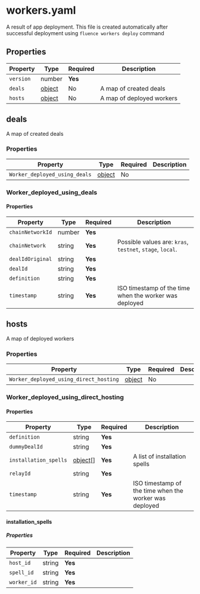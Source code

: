# workers.yaml

A result of app deployment. This file is created automatically after successful deployment using `fluence workers deploy` command

## Properties

| Property  | Type             | Required | Description               |
|-----------|------------------|----------|---------------------------|
| `version` | number           | **Yes**  |                           |
| `deals`   | [object](#deals) | No       | A map of created deals    |
| `hosts`   | [object](#hosts) | No       | A map of deployed workers |

## deals

A map of created deals

### Properties

| Property                      | Type                                   | Required | Description |
|-------------------------------|----------------------------------------|----------|-------------|
| `Worker_deployed_using_deals` | [object](#worker_deployed_using_deals) | No       |             |

### Worker_deployed_using_deals

#### Properties

| Property         | Type   | Required | Description                                               |
|------------------|--------|----------|-----------------------------------------------------------|
| `chainNetworkId` | number | **Yes**  |                                                           |
| `chainNetwork`   | string | **Yes**  | Possible values are: `kras`, `testnet`, `stage`, `local`. |
| `dealIdOriginal` | string | **Yes**  |                                                           |
| `dealId`         | string | **Yes**  |                                                           |
| `definition`     | string | **Yes**  |                                                           |
| `timestamp`      | string | **Yes**  | ISO timestamp of the time when the worker was deployed    |

## hosts

A map of deployed workers

### Properties

| Property                               | Type                                            | Required | Description |
|----------------------------------------|-------------------------------------------------|----------|-------------|
| `Worker_deployed_using_direct_hosting` | [object](#worker_deployed_using_direct_hosting) | No       |             |

### Worker_deployed_using_direct_hosting

#### Properties

| Property              | Type                             | Required | Description                                            |
|-----------------------|----------------------------------|----------|--------------------------------------------------------|
| `definition`          | string                           | **Yes**  |                                                        |
| `dummyDealId`         | string                           | **Yes**  |                                                        |
| `installation_spells` | [object](#installation_spells)[] | **Yes**  | A list of installation spells                          |
| `relayId`             | string                           | **Yes**  |                                                        |
| `timestamp`           | string                           | **Yes**  | ISO timestamp of the time when the worker was deployed |

#### installation_spells

##### Properties

| Property    | Type   | Required | Description |
|-------------|--------|----------|-------------|
| `host_id`   | string | **Yes**  |             |
| `spell_id`  | string | **Yes**  |             |
| `worker_id` | string | **Yes**  |             |

